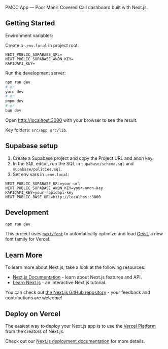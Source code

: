 PMCC App — Poor Man’s Covered Call dashboard built with Next.js.

## Getting Started

Environment variables:

Create a `.env.local` in project root:

```
NEXT_PUBLIC_SUPABASE_URL=
NEXT_PUBLIC_SUPABASE_ANON_KEY=
RAPIDAPI_KEY=
```

Run the development server:

```bash
npm run dev
# or
yarn dev
# or
pnpm dev
# or
bun dev
```

Open [http://localhost:3000](http://localhost:3000) with your browser to see the result.

Key folders: `src/app`, `src/lib`.

## Supabase setup

1. Create a Supabase project and copy the Project URL and anon key.
2. In the SQL editor, run the SQL in `supabase/schema.sql` and `supabase/policies.sql`.
3. Set env vars in `.env.local`:

```
NEXT_PUBLIC_SUPABASE_URL=your-url
NEXT_PUBLIC_SUPABASE_ANON_KEY=your-anon-key
RAPIDAPI_KEY=your-rapidapi-key
NEXT_PUBLIC_BASE_URL=http://localhost:3000
```

## Development

```bash
npm run dev
```


This project uses [`next/font`](https://nextjs.org/docs/app/building-your-application/optimizing/fonts) to automatically optimize and load [Geist](https://vercel.com/font), a new font family for Vercel.

## Learn More

To learn more about Next.js, take a look at the following resources:

- [Next.js Documentation](https://nextjs.org/docs) - learn about Next.js features and API.
- [Learn Next.js](https://nextjs.org/learn) - an interactive Next.js tutorial.

You can check out [the Next.js GitHub repository](https://github.com/vercel/next.js) - your feedback and contributions are welcome!

## Deploy on Vercel

The easiest way to deploy your Next.js app is to use the [Vercel Platform](https://vercel.com/new?utm_medium=default-template&filter=next.js&utm_source=create-next-app&utm_campaign=create-next-app-readme) from the creators of Next.js.

Check out our [Next.js deployment documentation](https://nextjs.org/docs/app/building-your-application/deploying) for more details.
